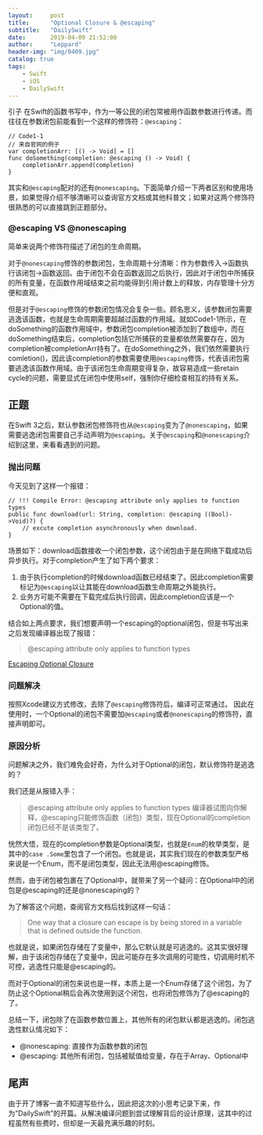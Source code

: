 ```yaml
---
layout:     post
title:      "Optional Closure & @escaping"
subtitle:   "DailySwift"
date:       2019-04-09 21:52:00
author:     "Leppard"
header-img: "img/0409.jpg"
catalog: true
tags:
    - Swift
    - iOS
    - DailySwift
---
```



引子
在Swift的函数书写中，作为一等公民的闭包常被用作函数参数进行传递。而往往在参数闭包前能看到一个这样的修饰符：`@escaping`：

```
// Code1-1
// 来自官网的例子
var completionArr: [() -> Void] = []
func doSomething(completion: @escaping () -> Void) {
    completionArr.append(completion)
}
```

其实和`@escaping`配对的还有`@nonescaping`。下面简单介绍一下两者区别和使用场景，如果觉得介绍不够清晰可以查询官方文档或其他科普文；如果对这两个修饰符很熟悉的可以直接跳到正题部分。

### @escaping VS @nonescaping
简单来说两个修饰符描述了闭包的生命周期。

对于`@nonescaping`修饰的参数闭包，生命周期十分清晰：作为参数传入->函数执行该闭包->函数返回。由于闭包不会在函数返回之后执行，因此对于闭包中所捕获的所有变量，在函数作用域结束之前均能得到引用计数上的释放，内存管理十分方便和直观。

但是对于`@escaping`修饰的参数闭包情况会复杂一些。顾名思义，该参数闭包需要逃逸该函数，也就是生命周期需要超越过函数的作用域。就如Code1-1所示，在doSomething的函数作用域中，参数闭包completion被添加到了数组中，而在doSomething结束后，completion包括它所捕获的变量都依然需要存在，因为completion被completionArr持有了。在doSomething之外，我们依然需要执行comletion()，因此该completion的参数需要使用`@escaping`修饰，代表该闭包需要逃逸该函数作用域。由于该闭包生命周期变得复杂，故容易造成一些retain cycle的问题，需要显式在闭包中使用self，强制你仔细检查相互的持有关系。

## 正题
在Swift 3之后，默认参数闭包修饰符也从`@escaping`变为了`@nonescaping`，如果需要逃逸闭包需要自己手动声明为`@escaping`。关于`@escaping`和`@nonescaping`介绍到这里，来看看遇到的问题。
### 抛出问题
今天见到了这样一个报错：
```
// !!! Compile Error: @escaping attribute only applies to function types
public func download(url: String, completion: @escaping ((Bool)->Void)?) {
    // excute completion asynchronously when download.
}
```

场景如下：download函数接收一个闭包参数，这个闭包由于是在网络下载成功后异步执行。对于completion产生了如下两个要求：
1. 由于执行completion的时候download函数已经结束了。因此completion需要标记为`@escaping`以让其能在download函数生命周期之外能执行。
2. 业务方可能不需要在下载完成后执行回调，因此completion应该是一个Optional的值。

结合如上两点要求，我们想要声明一个escaping的optional闭包，但是书写出来之后发现编译器出现了报错：

> @escaping attribute only applies to function types

[Escaping Optional Closure](https://ws3.sinaimg.cn/large/006tNc79gy1g1wn8ywq9kj31ga08mglw.jpg)

### 问题解决
按照Xcode建议方式修改，去除了`@escaping`修饰符后，编译可正常通过。
因此在使用时，一个Optional的闭包不需要加`@escaping`或者`@nonescaping`的修饰符，直接声明即可。

### 原因分析
问题解决之外，我们难免会好奇，为什么对于Optional的闭包，默认修饰符是逃逸的？

我们还是从报错入手：
> @escaping attribute only applies to function types
编译器试图向你解释，@escaping只能修饰函数（闭包）类型，现在Optional的completion闭包已经不是该类型了。

恍然大悟，现在的completion参数是Optional类型，也就是`Enum`的枚举类型，是其中的`case .Some`里包含了一个闭包。也就是说，其实我们现在的参数类型严格来说是一个Enum，而不是闭包类型，因此无法用@escaping修饰。

然而，由于闭包被包裹在了Optional中，就带来了另一个疑问：在Optional中的闭包是@escaping的还是@nonescaping的？

为了解答这个问题，查阅官方文档后找到这样一句话：
> One way that a closure can escape is by being stored in a variable that is defined outside the function.

也就是说，如果闭包存储在了变量中，那么它默认就是可逃逸的。这其实很好理解，由于该闭包存储在了变量中，因此可能存在多次调用的可能性，切调用时机不可控，逃逸性只能是@escaping的。

而对于Optional的闭包来说也是一样，本质上是一个Enum存储了这个闭包，为了防止这个Optional稍后会再次使用到这个闭包，也将闭包修饰为了@escaping的了。

总结一下，闭包除了在函数参数位置上，其他所有的闭包默认都是逃逸的。闭包逃逸性默认情况如下：
* @nonescaping: 直接作为函数参数的闭包
* @escaping: 其他所有闭包，包括被赋值给变量，存在于Array、Optional中

## 尾声
由于开了博客一直不知道写些什么，因此把这次的小思考记录下来，作为”DailySwift”的开篇。从解决编译问题到尝试理解背后的设计原理，这其中的过程虽然有些费时，但却是一天最充满乐趣的时刻。


